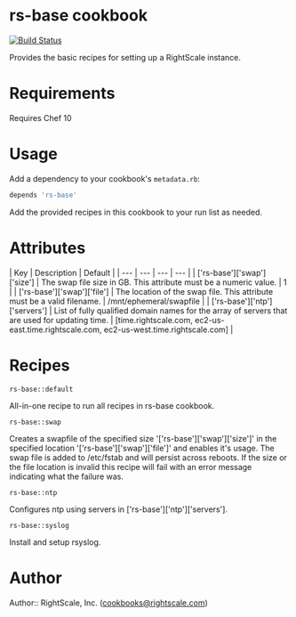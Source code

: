 # rs-base cookbook

[![Build Status](https://travis-ci.org/rightscale-cookbooks/rs-base.png?branch=master)](https://travis-ci.org/rightscale-cookbooks/rs-base)

Provides the basic recipes for setting up a RightScale instance.

# Requirements

Requires Chef 10

# Usage

Add a dependency to your cookbook's `metadata.rb`:

```ruby
depends 'rs-base'
```

Add the provided recipes in this cookbook to your run list as needed.

# Attributes

| Key | Description | Default |
| --- | --- | --- | --- |
| ['rs-base']['swap']['size']  | The swap file size in GB.  This attribute must be a numeric value. | 1 |
| ['rs-base']['swap']['file']  | The location of the swap file.  This attribute must be a valid filename. | /mnt/ephemeral/swapfile |
| ['rs-base']['ntp']['servers'] | List of fully qualified domain names for the array of servers that are used for updating time. | [time.rightscale.com, ec2-us-east.time.rightscale.com, ec2-us-west.time.rightscale.com] |

# Recipes

`rs-base::default`

All-in-one recipe to run all recipes in rs-base cookbook.

`rs-base::swap`

Creates a swapfile of the specified size '['rs-base']['swap']['size']' in the
specified location '['rs-base']['swap']['file']' and enables it's usage.
The swap file is added to /etc/fstab and will persist across reboots.  If the size or the
file location is invalid this recipe will fail with an error message indicating what the
failure was.

`rs-base::ntp`

Configures ntp using servers in ['rs-base']['ntp']['servers'].

`rs-base::syslog`

Install and setup rsyslog.

# Author

Author:: RightScale, Inc. (<cookbooks@rightscale.com>)
